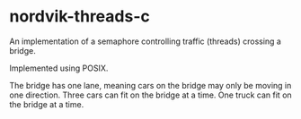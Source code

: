 # nordvik-threads-c
An implementation of a semaphore controlling traffic (threads) crossing a bridge.

Implemented using POSIX.

The bridge has one lane, meaning cars on the bridge may only be moving in one direction. Three cars can fit on the bridge at a time. One truck can fit on the bridge at a time. 
